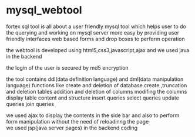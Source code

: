 # mysql_webtool

fortex sql tool is all about a user friendly mysql tool which helps user to do the querying and working on mysql server
more easy by providing user friendly interfaces web based forms and drop boxes to perform operation

the webtool is developed using html5,css3,javascript,ajax and we used java in the backend  

the login of the user is secured by md5 encryption 

the tool contains ddl(data definition language) and dml(data manipulation language) functions like 
create and deletion of database
create ,truncation and deletion tables
addition and deletion of columns 
modifing the columns 
display table content and structure 
insert queries
select queries
update queries
join queries 

we used ajax to display the contents in the side bar and also to perform form manipulation without the need of reloadinng the page  
we used jsp(java server pages) in the backend coding 
